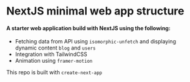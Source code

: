 # NextJS minimal web app structure 

#### A starter web application build with NextJS using the following:
* Fetching data from API using `isomorphic-unfetch` and displaying dynamic content `blog` and `users`
* Integration with TailwindCSS
* Animation using `framer-motion`

This repo is built with `create-next-app`

